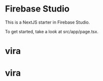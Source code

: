 # Firebase Studio

This is a NextJS starter in Firebase Studio.

To get started, take a look at src/app/page.tsx.
# vira
# vira

